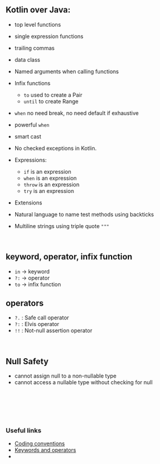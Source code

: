 ## Kotlin over Java:

* top level functions
* single expression functions
* trailing commas
* data class
* Named arguments when calling functions
* Infix functions
  * `to` used to create a Pair
  * `until` to create Range

* `when` no need break, no need default if exhaustive
* powerful `when`
* smart cast
* No checked exceptions in Kotlin.
* Expressions:
    * `if` is an expression
    * `when` is an expression
    * `throw` is an expression
    * `try` is an expression

* Extensions

* Natural language to name test methods using backticks

* Multiline strings using triple quote `"""`

&nbsp;

## keyword, operator, infix function
* `in` -> keyword
* `?:` -> operator
* `to` -> infix function

## operators
* `?.` : Safe call operator
* `?:` : Elvis operator
* `!!` : Not-null assertion operator

&nbsp;

## Null Safety
* cannot assign null to a non-nullable type
* cannot access a nullable type without checking for null

&nbsp;


&nbsp;
----
### Useful links ###
* [Coding conventions](https://kotlinlang.org/docs/coding-conventions.html)
* [Keywords and operators](https://kotlinlang.org/docs/keyword-reference.html)
* []()